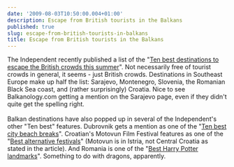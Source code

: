 ```yaml
---
date: '2009-08-03T10:50:00.004+01:00'
description: Escape from British tourists in the Balkans
published: true
slug: escape-from-british-tourists-in-balkans
title: Escape from British tourists in the Balkans
---
```


The Independent recently published a list of the "<a href="http://www.independent.co.uk/travel/news-and-advice/the-ten-best-destinations-to-escape-the-british-crowds-this-summer-1763616.html">Ten best destinations to escape the British crowds this summer</a>". Not necessarily free of tourist crowds in general, it seems - just British crowds. Destinations in Southeast Europe make up half the list: Sarajevo, Montenegro, Slovenia, the Romanian Black Sea coast, and (rather surprisingly) Croatia. Nice to see Balkanology.com getting a mention on the Sarajevo page, even if they didn't quite get the spelling right.<br /><br />Balkan destinations have also popped up in several of the Independent's other "Ten best" features. Dubrovnik gets a mention as one of the "<a href="http://www.independent.co.uk/travel/news-and-advice/the-ten-best-city-beach-breaks-1763788.html">Ten best city beach breaks</a>". Croatian's Motovun Film Festival features as one of the "<a href="http://www.independent.co.uk/travel/news-and-advice/the-best-alternative-festivals-1763014.html">Best alternative festivals</a>" (Motovun is in Istria, not Central Croatia as stated in the article). And Romania is one of the "<a href="http://www.independent.co.uk/travel/news-and-advice/the-ten-best-harry-potter-landmarks-1744670.html">Best Harry Potter landmarks</a>". Something to do with dragons, apparently.